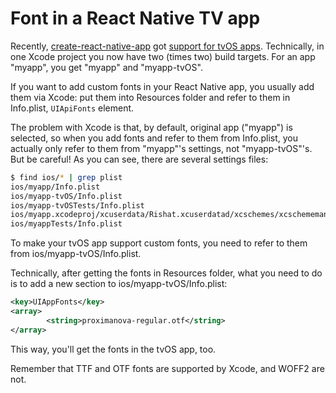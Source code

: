 # Font in a React Native TV app

Recently,
[create-react-native-app](https://github.com/react-community/create-react-native-app)
got [support for tvOS
apps](https://facebook.github.io/react-native/docs/building-for-apple-tv.html).
Technically, in one Xcode project you now have two (times two)
build targets. For an app "myapp", you get "myapp" and
"myapp-tvOS".

If you want to add custom fonts in your React Native app, you
usually add them via Xcode: put them into Resources folder and
refer to them in Info.plist, `UIApiFonts` element.

The problem with Xcode is that, by default, original app
("myapp") is selected, so when you add fonts and refer to them
from Info.plist, you actually only refer to them from "myapp"'s
settings, not "myapp-tvOS"'s. But be careful! As you can see,
there are several settings files:

```bash
$ find ios/* | grep plist
ios/myapp/Info.plist
ios/myapp-tvOS/Info.plist
ios/myapp-tvOSTests/Info.plist
ios/myapp.xcodeproj/xcuserdata/Rishat.xcuserdatad/xcschemes/xcschememanagement.plist
ios/myappTests/Info.plist
```

To make your tvOS app support custom fonts, you need to refer to
them from ios/myapp-tvOS/Info.plist.

Technically, after getting the fonts in Resources folder, what
you need to do is to add a new section to
ios/myapp-tvOS/Info.plist:

```xml
<key>UIAppFonts</key>
<array>
        <string>proximanova-regular.otf</string>
</array>
```

This way, you'll get the fonts in the tvOS app, too.

Remember that TTF and OTF fonts are supported by Xcode, and WOFF2
are not.
